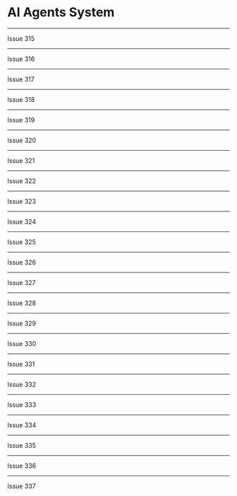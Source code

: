 # AI Agents System

---

Issue 315

<!-- Make the changes from issue number 315 here. Thank you for contributing to Akkuea! -->

---

Issue 316

<!-- Make the changes from issue number 316 here. Thank you for contributing to Akkuea! -->

---

Issue 317

<!-- Make the changes from issue number 317 here. Thank you for contributing to Akkuea! -->

---

Issue 318

<!-- Make the changes from issue number 318 here. Thank you for contributing to Akkuea! -->

---

Issue 319

<!-- Make the changes from issue number 319 here. Thank you for contributing to Akkuea! -->

---

Issue 320

<!-- Make the changes from issue number 320 here. Thank you for contributing to Akkuea! -->

---

Issue 321

<!-- Make the changes from issue number 321 here. Thank you for contributing to Akkuea! -->

---

Issue 322

<!-- Make the changes from issue number 322 here. Thank you for contributing to Akkuea! -->

---

Issue 323

<!-- Make the changes from issue number 323 here. Thank you for contributing to Akkuea! -->

---

Issue 324

<!-- Make the changes from issue number 324 here. Thank you for contributing to Akkuea! -->

---

Issue 325

<!-- Make the changes from issue number 325 here. Thank you for contributing to Akkuea! -->

---

Issue 326

<!-- Make the changes from issue number 326 here. Thank you for contributing to Akkuea! -->

---

Issue 327

<!-- Make the changes from issue number 327 here. Thank you for contributing to Akkuea! -->

---

Issue 328

<!-- Make the changes from issue number 328 here. Thank you for contributing to Akkuea! -->

---

Issue 329

<!-- Make the changes from issue number 329 here. Thank you for contributing to Akkuea! -->

---

Issue 330

<!-- Make the changes from issue number 330 here. Thank you for contributing to Akkuea! -->

---

Issue 331

<!-- Make the changes from issue number 331 here. Thank you for contributing to Akkuea! -->

---

Issue 332

<!-- Make the changes from issue number 332 here. Thank you for contributing to Akkuea! -->

---

Issue 333

<!-- Make the changes from issue number 333 here. Thank you for contributing to Akkuea! -->

---

Issue 334

<!-- Make the changes from issue number 334 here. Thank you for contributing to Akkuea! -->

---

Issue 335

<!-- Make the changes from issue number 335 here. Thank you for contributing to Akkuea! -->

---

Issue 336

<!-- Make the changes from issue number 336 here. Thank you for contributing to Akkuea! -->

---

Issue 337

<!-- Make the changes from issue number 337 here. Thank you for contributing to Akkuea! -->
